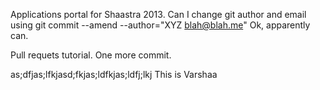 Applications portal for Shaastra 2013. 
Can I change git author and email using git commit --amend --author="XYZ <blah@blah.me>" 
Ok, apparently can. 


Pull requets tutorial. 
One more commit. 

as;dfjas;lfkjasd;fkjas;ldfkjas;ldfj;lkj
This is Varshaa 
